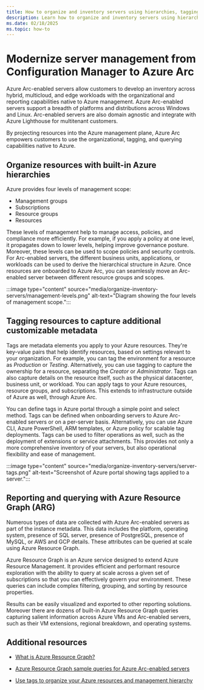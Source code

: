```yaml
---
title: How to organize and inventory servers using hierarchies, tagging, and reporting
description: Learn how to organize and inventory servers using hierarchies, tagging, and reporting.
ms.date: 02/18/2025
ms.topic: how-to
---
```


# Modernize server management from Configuration Manager to Azure Arc




Azure Arc-enabled servers allow customers to develop an inventory across hybrid, multicloud, and edge workloads with the organizational and reporting capabilities native to Azure management. Azure Arc-enabled servers support a breadth of platforms and distributions across Windows and Linux. Arc-enabled servers are also domain agnostic and integrate with Azure Lighthouse for multitenant customers.

By projecting resources into the Azure management plane, Azure Arc empowers customers to use the organizational, tagging, and querying capabilities native to Azure.

## Organize resources with built-in Azure hierarchies

Azure provides four levels of management scope:

- Management groups
- Subscriptions
- Resource groups
- Resources

These levels of management help to manage access, policies, and compliance more efficiently. For example, if you apply a policy at one level, it propagates down to lower levels, helping improve governance posture. Moreover, these levels can be used to scope policies and security controls. For Arc-enabled servers, the different business units, applications, or workloads can be used to derive the hierarchical structure in Azure. Once resources are onboarded to Azure Arc, you can seamlessly move an Arc-enabled server between different resource groups and scopes.

:::image type="content" source="media/organize-inventory-servers/management-levels.png" alt-text="Diagram showing the four levels of management scope.":::

## Tagging resources to capture additional customizable metadata

Tags are metadata elements you apply to your Azure resources. They're key-value pairs that help identify resources, based on settings relevant to your organization. For example, you can tag the environment for a resource as *Production* or *Testing*. Alternatively, you can use tagging to capture the ownership for a resource, separating the *Creator* or *Administrator*. Tags can also capture details on the resource itself, such as the physical datacenter, business unit, or workload. You can apply tags to your Azure resources, resource groups, and subscriptions. This extends to infrastructure outside of Azure as well, through Azure Arc.


You can define tags in Azure portal through a simple point and select method. Tags can be defined when onboarding servers to Azure Arc-enabled servers or on a per-server basis. Alternatively, you can use Azure CLI, Azure PowerShell, ARM templates, or Azure policy for scalable tag deployments. Tags can be used to filter operations as well, such as the deployment of extensions or service attachments. This provides not only a more comprehensive inventory of your servers, but also operational flexibility and ease of management.

:::image type="content" source="media/organize-inventory-servers/server-tags.png" alt-text="Screenshot of Azure portal showing tags applied to a server.":::

## Reporting and querying with Azure Resource Graph (ARG)

Numerous types of data are collected with Azure Arc-enabled servers as part of the instance metadata. This data includes the platform, operating system, presence of SQL server, presence of PostgreSQL, presence of MySQL, or AWS and GCP details. These attributes can be queried at scale using Azure Resource Graph. 

Azure Resource Graph is an Azure service designed to extend Azure Resource Management. It provides efficient and performant resource exploration with the ability to query at scale across a given set of subscriptions so that you can effectively govern your environment. These queries can include complex filtering, grouping, and sorting by resource properties.

Results can be easily visualized and exported to other reporting solutions. Moreover there are dozens of built-in Azure Resource Graph queries capturing salient information across Azure VMs and Arc-enabled servers, such as their VM extensions, regional breakdown, and operating systems. 

## Additional resources

* [What is Azure Resource Graph?](/azure/governance/resource-graph/overview)

* [Azure Resource Graph sample queries for Azure Arc-enabled servers](resource-graph-samples.md)

* [Use tags to organize your Azure resources and management hierarchy](/azure/azure-resource-manager/management/tag-resources?tabs=json)